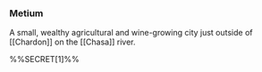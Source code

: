 ### Metium

A small, wealthy agricultural and wine-growing city just outside of [[Chardon]] on the [[Chasa]] river. 

%%SECRET[1]%%




